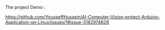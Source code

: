 The project Demo :

https://github.com/YousseffHussein/AI-Computer-Vision-project-Arduino-Application-on-Linux/issues/1#issue-3182974626
